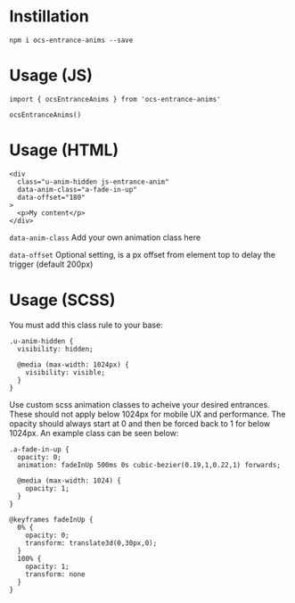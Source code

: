 # Instillation

`npm i ocs-entrance-anims --save`

# Usage (JS)

```
import { ocsEntranceAnims } from 'ocs-entrance-anims'

ocsEntranceAnims()
```

# Usage (HTML)

```
<div
  class="u-anim-hidden js-entrance-anim"
  data-anim-class="a-fade-in-up"
  data-offset="180"
>
  <p>My content</p>
</div>
```

`data-anim-class` Add your own animation class here

`data-offset` Optional setting, is a px offset from element top to delay the trigger (default 200px)

# Usage (SCSS)

You must add this class rule to your base:
```
.u-anim-hidden {
  visibility: hidden;
  
  @media (max-width: 1024px) {
    visibility: visible;
  }
}
```

Use custom scss animation classes to acheive your desired entrances. These should not apply below 1024px for mobile UX and performance. The opacity should always start at 0 and then be forced back to 1 for below 1024px. An example class can be seen below:

```
.a-fade-in-up {
  opacity: 0;
  animation: fadeInUp 500ms 0s cubic-bezier(0.19,1,0.22,1) forwards;
	
  @media (max-width: 1024) {
    opacity: 1;
  }
}

@keyframes fadeInUp {
  0% {
    opacity: 0;
    transform: translate3d(0,30px,0);
  }
  100% {
    opacity: 1;
    transform: none
  }
}
```
